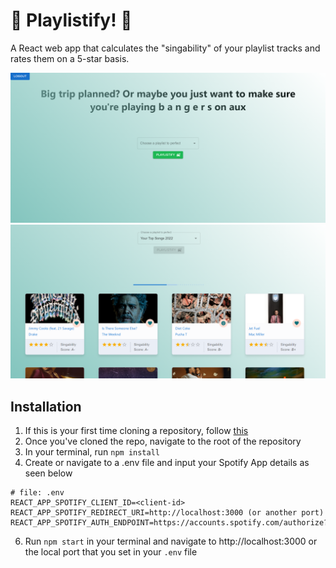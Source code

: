 # 🎵 Playlistify! 🎵

A React web app that calculates the "singability" of your playlist tracks and rates them on a 5-star basis.

![image](./src/static/images/main_no_songs.png)
![image](./src/static/images/main_with_songs.png)

## Installation

1. If this is your first time cloning a repository, follow [this](https://docs.github.com/en/repositories/creating-and-managing-repositories/cloning-a-repository)
2. Once you've cloned the repo, navigate to the root of the repository
4. In your terminal, run `npm install`
5. Create or navigate to a .env file and input your Spotify App details as seen below

```
# file: .env
REACT_APP_SPOTIFY_CLIENT_ID=<client-id>
REACT_APP_SPOTIFY_REDIRECT_URI=http://localhost:3000 (or another port)
REACT_APP_SPOTIFY_AUTH_ENDPOINT=https://accounts.spotify.com/authorize?
```

6. Run `npm start` in your terminal and navigate to http://localhost:3000 or the local port that you set in your `.env` file
